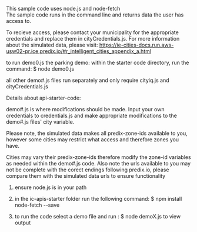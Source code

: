 

This sample code uses node.js and node-fetch  
The sample code runs in the command line and returns data the user has access to.

To recieve access, please contact your municipality for the appropriate credentials and replace them in cityCredentials.js.
For more information about the simulated data, please visit: https://ie-cities-docs.run.aws-usw02-pr.ice.predix.io/#r_intelligent_cities_appendix_a.html 


to run demo0.js the parking demo:
within the starter code directory, run the command:
$ node demo0.js

all other demo#.js files run separately and only require cityiq.js and cityCredentials.js



Details about api-starter-code:

demo#.js is where modifications should be made.
Input your own credentials to credentials.js and make appropriate modifications to the demo#.js files' city variable.

Please note, the simulated data makes all predix-zone-ids available to you, however some cities may restrict what access and therefore zones you have.

Cities may vary their predix-zone-ids therefore modify the zone-id variables as needed within the demo#.js code. Also note the urls available to you may not be complete with the corect endings following predix.io, please compare them with the simulated data urls to ensure functionality


1. ensure node.js is in your path
2. in the ic-apis-starter folder run the following command:
$ npm install node-fetch --save

3. to run the code select a demo file and run :
$ node demoX.js to view output
